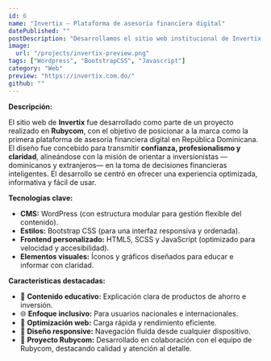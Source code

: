 ```yaml
---
id: 6
name: "Invertix – Plataforma de asesoría financiera digital"
datePublished: ""
postDescription: "Desarrollamos el sitio web institucional de Invertix, una plataforma pionera en asesoría financiera en línea en República Dominicana. El enfoque fue crear una experiencia clara, informativa y optimizada para inversionistas locales e internacionales."
image:
  url: "/projects/invertix-preview.png"
tags: ["Wordpress", "BootstrapCSS", "Javascript"]
category: "Web"
preview: "https://invertix.com.do/"
github: ""
---
```


**Descripción:**

El sitio web de **Invertix** fue desarrollado como parte de un proyecto realizado en **Rubycom**, con el objetivo de posicionar a la marca como la primera plataforma de asesoría financiera digital en República Dominicana. El diseño fue concebido para transmitir **confianza, profesionalismo y claridad**, alineándose con la misión de orientar a inversionistas —dominicanos y extranjeros— en la toma de decisiones financieras inteligentes. El desarrollo se centró en ofrecer una experiencia optimizada, informativa y fácil de usar.

**Tecnologías clave:**

- **CMS:** WordPress (con estructura modular para gestión flexible del contenido).
- **Estilos:** Bootstrap CSS (para una interfaz responsiva y ordenada).
- **Frontend personalizado:** HTML5, SCSS y JavaScript (optimizado para velocidad y accesibilidad).
- **Elementos visuales:** Íconos y gráficos diseñados para educar e informar con claridad.

**Características destacadas:**

- 🏦 **Contenido educativo:** Explicación clara de productos de ahorro e inversión.
- 🌐 **Enfoque inclusivo:** Para usuarios nacionales e internacionales.
- 🚀 **Optimización web:** Carga rápida y rendimiento eficiente.
- 📱 **Diseño responsive:** Navegación fluida desde cualquier dispositivo.
- 🤝 **Proyecto Rubycom:** Desarrollado en colaboración con el equipo de Rubycom, destacando calidad y atención al detalle.
